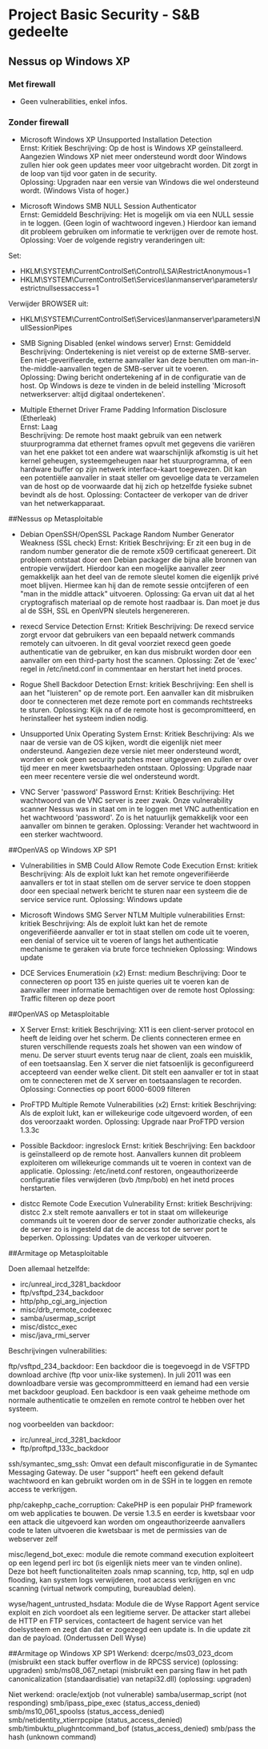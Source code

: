 # Project Basic Security - S&B gedeelte

## Nessus op Windows XP

### Met firewall

- Geen vulnerabilities, enkel infos.

### Zonder firewall

- Microsoft Windows XP Unsupported Installation Detection  
Ernst: Kritiek 
Beschrijving: Op de host is Windows XP geïnstalleerd. Aangezien Windows XP niet meer ondersteund wordt door Windows zullen hier ook geen updates meer voor uitgebracht worden. Dit zorgt in de loop van tijd voor gaten in de security.  
Oplossing: Upgraden naar een versie van Windows die wel ondersteund wordt. (Windows Vista of hoger.)  

- Microsoft Windows SMB NULL Session Authenticator  
Ernst: Gemiddeld
Beschrijving: Het is mogelijk om via een NULL sessie in te loggen. (Geen login of wachtwoord ingeven.) Hierdoor kan iemand dit probleem gebruiken om informatie te verkrijgen over de remote host.  
Oplossing: Voer de volgende registry veranderingen uit:  

Set:  
- HKLM\SYSTEM\CurrentControlSet\Control\LSA\RestrictAnonymous=1
- HKLM\SYSTEM\CurrentControlSet\Services\lanmanserver\parameters\restrictnullsessaccess=1  

Verwijder BROWSER uit:  
- HKLM\SYSTEM\CurrentControlSet\Services\lanmanserver\parameters\NullSessionPipes  

- SMB Signing Disabled   (enkel windows server)
Ernst: Gemiddeld
Beschrijving: Ondertekening is niet vereist op de externe SMB-server. Een niet-geverifieerde, externe aanvaller kan deze benutten om man-in-the-middle-aanvallen tegen de SMB-server uit te voeren.  
Oplossing: Dwing bericht ondertekening af in de configuratie van de host. Op Windows is deze te vinden in de beleid instelling 'Microsoft netwerkserver: altijd digitaal ondertekenen'.  

- Multiple Ethernet Driver Frame Padding Information Disclosure (Etherleak)  
Ernst: Laag  
Beschrijving: De remote host maakt gebruik van een netwerk stuurprogramma dat ethernet frames opvult met gegevens die variëren van het ene pakket tot een andere wat waarschijnlijk afkomstig is uit het kernel geheugen, systeemgeheugen naar het stuurprogramma, of een hardware buffer op zijn netwerk interface-kaart toegewezen. Dit kan een potentiële aanvaller in staat steller om gevoelige data te verzamelen van de host op de voorwaarde dat hij zich op hetzelfde fysieke subnet bevindt als de host.
Oplossing: Contacteer de verkoper van de driver van het netwerkapparaat.

##Nessus op Metasploitable

- Debian OpenSSH/OpenSSL Package Random Number Generator Weakness (SSL check)
Ernst: Kritiek
Beschrijving: Er zit een bug in de random number generator die de remote x509 certificaat genereert. Dit probleem ontstaat door een Debian packager die bijna alle bronnen van entropie verwijdert. Hierdoor kan een mogelijke aanvaller zeer gemakkelijk aan het deel van de remote sleutel komen die eigenlijk privé moet blijven. Hiermee kan hij dan de remote sessie ontcijferen of een "man in the middle attack" uitvoeren.
Oplossing: Ga ervan uit dat al het cryptografisch materiaal op de remote host raadbaar is. Dan moet je dus al de SSH, SSL en OpenVPN sleutels hergenereren.

- rexecd Service Detection
Ernst: Kritiek
Beschrijving: De rexecd service zorgt ervoor dat gebruikers van een bepaald netwerk commands remotely can uitvoeren. In dit geval voorziet rexecd geen goede authenticatie van de gebruiker, en kan dus misbruikt worden door een aanvaller om een third-party host the scannen.
Oplossing: Zet de 'exec' regel in /etc/inetd.conf in commentaar en herstart het inetd proces.

- Rogue Shell Backdoor Detection
Ernst: kritiek
Beschrijving: Een shell is aan het "luisteren" op de remote port. Een aanvaller kan dit misbruiken door te connecteren met deze remote port en commands rechtstreeks te sturen.
Oplossing: Kijk na of de remote host is gecompromitteerd, en herinstalleer het systeem indien nodig.

- Unsupported Unix Operating System
Ernst: Kritiek
Beschrijving: Als we naar de versie van de OS kijken, wordt die eigenlijk niet meer ondersteund. Aangezien deze versie niet meer ondersteund wordt, worden er ook geen security patches meer uitgegeven en zullen er over tijd meer en meer kwetsbaarheden ontstaan.
Oplossing: Upgrade naar een meer recentere versie die wel ondersteund wordt.

- VNC Server 'password' Password
Ernst: Kritiek
Beschrijving: Het wachtwoord van de VNC server is zeer zwak. Onze vulnerability scanner Nessus was in staat om in te loggen met VNC authentication en het wachtwoord 'password'. Zo is het natuurlijk gemakkelijk voor een aanvaller om binnen te geraken.
Oplossing: Verander het wachtwoord in een sterker wachtwoord.

##OpenVAS op Windows XP SP1

- Vulnerabilities in SMB Could Allow Remote Code Execution
Ernst: kritiek
Beschrijving: Als de exploit lukt kan het remote ongeverifiëerde aanvallers er tot in staat stellen om de server service te doen stoppen door een speciaal netwerk bericht te sturen naar een systeem die de service service runt.
Oplossing: Windows update 

- Microsoft Windows SMG Server NTLM Multiple vulnerabilities
Ernst: kritiek
Beschrijving: Als de exploit lukt kan het de remote ongeverifiëerde aanvaller er tot in staat stellen om code uit te voeren, een denial of service uit te voeren of langs het authenticatie mechanisme te geraken via brute force technieken
Oplossing: Windows update

- DCE Services Enumeratioin (x2)
Ernst: medium
Beschrijving: Door te connecteren op poort 135 en juiste queries uit te voeren kan de aanvaller meer informatie bemachtigen over de remote host
Oplossing: Traffic filteren op deze poort

##OpenVAS op Metasploitable

- X Server
Ernst: kritiek
Beschrijving: X11 is een client-server protocol en heeft de leiding over het scherm. De clients connecteren ermee en sturen verschillende requests zoals het showen van een window of menu. De server stuurt events terug naar de client, zoals een muisklik, of een toetsaanslag. Een X server die niet fatsoenlijk is geconfigureerd accepteerd van eender welke client. Dit stelt een aanvaller er tot in staat om te connecteren met de X server en toetsaanslagen te recorden.
Oplossing: Connecties op poort 6000-6009 filteren

- ProFTPD Multiple Remote Vulnerabilities (x2)
Ernst: kritiek
Beschrijving: Als de exploit lukt, kan er willekeurige code uitgevoerd worden, of een dos veroorzaakt worden.
Oplossing: Upgrade naar ProFTPD version 1.3.3c

- Possible Backdoor: ingreslock
Ernst: kritiek
Beschrijving: Een backdoor is geïnstalleerd op de remote host. Aanvallers kunnen dit probleem exploiteren om willekeurige commands uit te voeren in context van de applicatie.
Oplossing: /etc/inetd.conf restoren, ongeauthorizeerde configuratie files verwijderen (bvb /tmp/bob) en het inetd proces herstarten.

- distcc Remote Code Execution Vulnerability
Ernst: kritiek
Beschrijving: distcc 2.x stelt remote aanvallers er tot in staat om willekeurige commands uit te voeren door de server zonder authorizatie checks, als de server zo is ingesteld dat de de access tot de server port te beperken.
Oplossing: Updates van de verkoper uitvoeren.

##Armitage op Metasploitable

Doen allemaal hetzelfde:
- irc/unreal_ircd_3281_backdoor
- ftp/vsftpd_234_backdoor
- http/php_cgi_arg_injection
- misc/drb_remote_codeexec
- samba/usermap_script
- misc/distcc_exec
- misc/java_rmi_server

Beschrijvingen vulnerabilities:

ftp/vsftpd_234_backdoor:
Een backdoor die is toegevoegd in de VSFTPD download archive (ftp voor unix-like systemen). In juli 2011 was een downloadbare versie was gecomprommitteerd en iemand had een versie met backdoor geupload.
Een backdoor is een vaak geheime methode om normale authenticatie te omzeilen en remote control te hebben over het systeem.

nog voorbeelden van backdoor:
- irc/unreal_ircd_3281_backdoor
- ftp/proftpd_133c_backdoor

ssh/symantec_smg_ssh:
Omvat een default misconfiguratie in de Symantec Messaging Gateway. De user "support" heeft een gekend default wachtwoord en kan gebruikt worden om in de SSH in te loggen en remote access te verkrijgen.

php/cakephp_cache_corruption:
CakePHP is een populair PHP framework om web applicaties te bouwen. De versie 1.3.5 en eerder is kwetsbaar voor een attack die uitgevoerd kan worden om ongeauthorizeerde aanvallers code te laten uitvoeren die kwetsbaar is met de permissies van de webserver zelf

misc/legend_bot_exec:
module die remote command execution exploiteert op een legend perl irc bot (is eigenlijk niets meer van te vinden online). Deze bot heeft functionaliteiten zoals nmap scanning, tcp, http, sql en udp flooding, kan system logs verwijderen, root access verkrijgen en vnc scanning (virtual network computing, bureaublad delen).

wyse/hagent_untrusted_hsdata:
Module die de Wyse Rapport Agent service exploit en zich voordoet als een legitieme server. De attacker start allebei de HTTP en FTP services, contacteert de hagent service van het doelsysteem en zegt dan dat er zogezegd een update is. In die update zit dan de payload. (Ondertussen Dell Wyse)

##Armitage op Windows XP SP1
Werkend:
dcerpc/ms03_023_dcom (misbruikt een stack buffer overflow in de RPCSS service) (oplossing: upgraden)
smb/ms08_067_netapi (misbruikt een parsing flaw in het path canonicalization (standaardisatie) van netapi32.dll) (oplossing: upgraden)

Niet werkend:
oracle/extjob (not vulnerable)
samba/usermap_script (not responding)
smb/ipass_pipe_exec (status_access_denied)
smb/ms10_061_spoolss (status_access_denied)
smb/netidentity_xtierrpcpipe (status_access_denied)
smb/timbuktu_plughntcommand_bof (status_access_denied)
smb/pass the hash (unknown command)